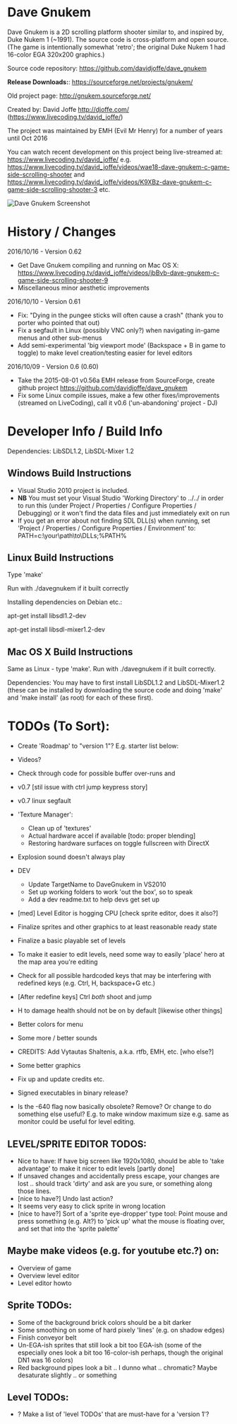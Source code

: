# Dave Gnukem
Dave Gnukem is a 2D scrolling platform shooter similar to, and inspired by, Duke Nukem 1 (~1991). The source code is cross-platform and open source. (The game is intentionally somewhat 'retro'; the original Duke Nukem 1 had 16-color EGA 320x200 graphics.)

Source code repository: https://github.com/davidjoffe/dave_gnukem

**Release Downloads:**: https://sourceforge.net/projects/gnukem/

Old project page: http://gnukem.sourceforge.net/

Created by: David Joffe http://djoffe.com/ (https://www.livecoding.tv/david_joffe/)

The project was maintained by EMH (Evil Mr Henry) for a number of years until Oct 2016

You can watch recent development on this project being live-streamed at:
https://www.livecoding.tv/david_joffe/
e.g.
https://www.livecoding.tv/david_joffe/videos/wae18-dave-gnukem-c-game-side-scrolling-shooter and 
https://www.livecoding.tv/david_joffe/videos/K9XBz-dave-gnukem-c-game-side-scrolling-shooter-3 etc.

![Dave Gnukem Screenshot](http://i.imgur.com/mN12Vtk.png "Dave Gnukem Screenshot")

# History / Changes

2016/10/16 - Version 0.62

* Get Dave Gnukem compiling and running on Mac OS X: https://www.livecoding.tv/david_joffe/videos/jbBvb-dave-gnukem-c-game-side-scrolling-shooter-9
* Miscellaneous minor aesthetic improvements

2016/10/10 - Version 0.61

* Fix: "Dying in the pungee sticks will often cause a crash" (thank you to porter who pointed that out)
* Fix a segfault in Linux (possibly VNC only?) when navigating in-game menus and other sub-menus
* Add semi-experimental 'big viewport mode' (Backspace + B in game to toggle) to make level creation/testing easier for level editors

2016/10/09 - Version 0.6 (0.60)

* Take the 2015-08-01 v0.56a EMH release from SourceForge, create github project https://github.com/davidjoffe/dave_gnukem
* Fix some Linux compile issues, make a few other fixes/improvements (streamed on LiveCoding), call it v0.6 ('un-abandoning' project - DJ)


# Developer Info / Build Info

Dependencies: LibSDL1.2, LibSDL-Mixer 1.2

## Windows Build Instructions

* Visual Studio 2010 project is included.
* **NB** You must set your Visual Studio 'Working Directory' to ../../ in order to run this (under Project / Properties / Configure Properties / Debugging) or it won't find the data files and just immediately exit on run
* If you get an error about not finding SDL DLL(s) when running, set 'Project / Properties / Configure Properties / Environment' to: PATH=c:\your\path\to\DLLs;%PATH%

## Linux Build Instructions

Type 'make'

Run with ./davegnukem if it built correctly

Installing dependencies on Debian etc.:

apt-get install libsdl1.2-dev

apt-get install libsdl-mixer1.2-dev


## Mac OS X Build Instructions

Same as Linux - type 'make'. Run with ./davegnukem if it built correctly.

Dependencies: You may have to first install LibSDL1.2 and LibSDL-Mixer1.2 (these can be installed by downloading the source code and doing 'make' and 'make install' (as root) for each of these first).

# TODOs (To Sort):

* Create 'Roadmap' to "version 1"? E.g. starter list below:
* Videos?
* Check through code for possible buffer over-runs and 
* v0.7 [stil issue with ctrl jump keypress story]
* v0.7 linux segfault
* 'Texture Manager':
	* Clean up of 'textures'
	* Actual hardware accel if available [todo: proper blending]
	* Restoring hardware surfaces on toggle fullscreen with DirectX
* Explosion sound doesn't always play
* DEV
	* Update TargetName to DaveGnukem in VS2010
	* Set up working folders to work 'out the box', so to speak
	* Add a dev readme.txt to help devs get set up

* [med] Level Editor is hogging CPU [check sprite editor, does it also?]
* Finalize sprites and other graphics to at least reasonable ready state
* Finalize a basic playable set of levels
* To make it easier to edit levels, need
	some way to easily 'place' hero
	at the map area you're editing
* Check for all possible hardcoded keys that may be interfering with redefined keys (e.g. Ctrl, H, backspace+G etc.)
* [After redefine keys] Ctrl *both* shoot and jump
* H to damage health should not be on by default [likewise other things]
* Better colors for menu
* Some more / better sounds
* CREDITS: Add Vytautas Shaltenis, a.k.a. rtfb, EMH, etc. [who else?]
* Some better graphics
* Fix up and update credits etc.
* Signed executables in binary release?
* Is the -640 flag now basically obsolete? Remove? Or change to do something else useful? E.g. to make window maximum size e.g. same as monitor could be useful for level editing.

## LEVEL/SPRITE EDITOR TODOS:

* Nice to have: If have big screen like 1920x1080, should be able to 'take advantage' to make it nicer to edit levels [partly done]
* If unsaved changes and accidentally press escape, your changes are lost .. should track 'dirty' and ask are you sure, or something along those lines.
* [nice to have?] Undo last action?
* It seems very easy to click sprite in wrong location
* [nice to have?] Sort of a 'sprite eye-dropper' type tool: Point mouse and press something (e.g. Alt?) to 'pick up' what the mouse is floating over, and set that into the 'sprite palette'

## Maybe make videos (e.g. for youtube etc.?) on:
	
* Overview of game
* Overview level editor
* Level editor howto

## Sprite TODOs:

* Some of the background brick colors should be a bit darker
* Some smoothing on some of hard pixely 'lines' (e.g. on shadow edges)
* Finish conveyor belt
* Un-EGA-ish sprites that still look a bit too EGA-ish (some of the especially ones look a bit too 16-color-ish perhaps, though the original DN1 was 16 colors)
* Red background pipes look a bit .. I dunno what .. chromatic? Maybe desaturate slightly .. or something

## Level TODOs:

* ? Make a list of 'level TODOs' that are must-have for a 'version 1'?


